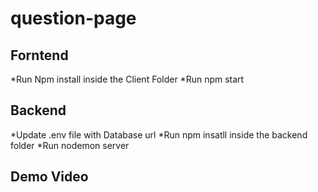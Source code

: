 # question-page

## Forntend
*Run Npm install inside the Client Folder
*Run npm start

## Backend
*Update .env file with Database url 
*Run npm insatll inside the backend folder
*Run nodemon server

## Demo Video

